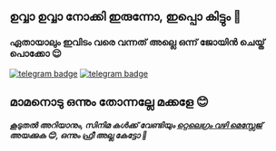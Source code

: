 ## ഉവ്വാ ഉവ്വാ നോക്കി ഇരുന്നോ, ഇപ്പൊ കിട്ടും 🤤

### ഏതായാലും ഇവിടം വരെ വന്നത് അല്ലെ ഒന്ന് ജോയിൻ ചെയ്ത് പൊക്കോ 😌
[![telegram badge](https://img.shields.io/badge/𝗚𝗥𝗢𝗨𝗣-30302f?style=for-the-badge&logo=telegram)](https://telegram.dog/MovieClubOfficiall)
[![telegram badge](https://img.shields.io/badge/𝗖𝗛𝗔𝗡𝗡𝗘𝗟-30302f?style=for-the-badge&logo=telegram)](https://telegram.dog/MovieClubOfficiall)
## മാമനൊടു ഒന്നും തോന്നല്ലേ മക്കളേ 😊


##### കൂടുതൽ അറിയാനും, സിനിമ കൾക്ക് വേണ്ടിയും [റ്റെലെഗ്രം വഴി മെസ്സേജ്](https://telegram.dog/MOVIECLUB_CHAT) അയക്കുക 😊, ഒന്നും ഫ്രീ അല്ല കേട്ടോ 🥴

